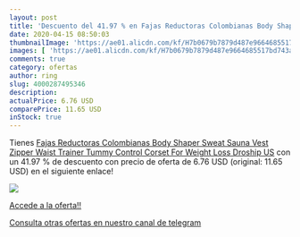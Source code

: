 ```yaml
---
layout: post
title: 'Descuento del 41.97 % en Fajas Reductoras Colombianas Body Shaper'
date: 2020-04-15 08:50:03
thumbnailImage: 'https://ae01.alicdn.com/kf/H7b0679b7879d487e9664685517bd743aR/Fajas-Reductoras-Colombianas-Body-Shaper-Sweat-Sauna-Vest-Zipper-Waist-Trainer-Tummy-Control-Corset-For-Weight.jpg_350x350._SL200_.jpg'
images: [ 'https://ae01.alicdn.com/kf/H7b0679b7879d487e9664685517bd743aR/Fajas-Reductoras-Colombianas-Body-Shaper-Sweat-Sauna-Vest-Zipper-Waist-Trainer-Tummy-Control-Corset-For-Weight.jpg_350x350._SL200_.jpg' ]
comments: true
category: ofertas
author: ring
slug: 4000287495346
description:
actualPrice: 6.76 USD
comparePrice: 11.65 USD
inStock: true
---
```


Tienes [Fajas Reductoras Colombianas Body Shaper Sweat Sauna Vest Zipper Waist Trainer Tummy Control Corset For Weight Loss Droship US](https://www.amazon.com/dp/4000287495346/?tag=redken08-20) con un 41.97 % de descuento con precio de oferta de 6.76 USD (original: 11.65 USD) en el siguiente enlace!

[![](https://ae01.alicdn.com/kf/H7b0679b7879d487e9664685517bd743aR/Fajas-Reductoras-Colombianas-Body-Shaper-Sweat-Sauna-Vest-Zipper-Waist-Trainer-Tummy-Control-Corset-For-Weight.jpg_350x350._SL200_.jpg)](https://www.amazon.com/dp/4000287495346/?tag=redken08-20)

[Accede a la oferta!!](https://www.amazon.com/dp/4000287495346/?tag=redken08-20)

[Consulta otras ofertas en nuestro canal de telegram](https://t.me/s/ofertas25)
